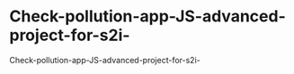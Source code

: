 # Check-pollution-app-JS-advanced-project-for-s2i-

Check-pollution-app-JS-advanced-project-for-s2i-
